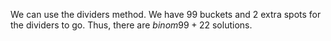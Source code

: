 We can use the dividers method. 
We have 99 buckets and 2 extra spots for the dividers to go. 
Thus, there are $binom{99+2}{2}$ solutions.
